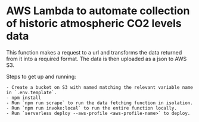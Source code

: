 # AWS Lambda to automate collection of historic atmospheric CO2 levels data

This function makes a request to a url and transforms the data returned from it into a required format. The data is then uploaded as a json to AWS S3.

Steps to get up and running:
```
- Create a bucket on S3 with named matching the relevant variable name in `.env.template`.
- npm install
- Run `npm run scrape` to run the data fetching function in isolation.
- Run `npm run invoke:local` to run the entire function locally.
- Run `serverless deploy --aws-profile <aws-profile-name>` to deploy.

```
